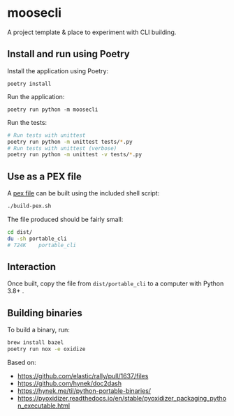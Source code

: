 # moosecli

A project template & place to experiment with CLI building.

## Install and run using Poetry
Install the application using Poetry:
```
poetry install
```
Run the application:
```
poetry run python -m moosecli
```
Run the tests:
```bash
# Run tests with unittest
poetry run python -m unittest tests/*.py
# Run tests with unittest (verbose)
poetry run python -m unittest -v tests/*.py
```
## Use as a PEX file
A [pex file](https://pex.readthedocs.io/en/latest/whatispex.html) can
be built using the included shell script:
```bash
./build-pex.sh
```
The file produced should be fairly small:
```bash
cd dist/
du -sh portable_cli 
# 724K    portable_cli
```

## Interaction

Once built, copy the file from `dist/portable_cli` to 
a computer with Python 3.8+ .

## Building binaries
To build a binary, run:
```bash
brew install bazel
poetry run nox -e oxidize
```
Based on:
* https://github.com/elastic/rally/pull/1637/files
* https://github.com/hynek/doc2dash
* https://hynek.me/til/python-portable-binaries/
* https://pyoxidizer.readthedocs.io/en/stable/pyoxidizer_packaging_python_executable.html